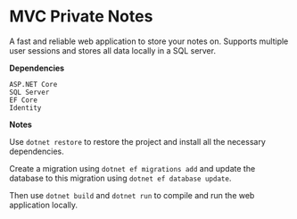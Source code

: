 # MVC Private Notes
A fast and reliable web application to store your notes on. Supports multiple user sessions and stores all data locally in a SQL server.

**Dependencies**
```
ASP.NET Core
SQL Server
EF Core
Identity
```

**Notes**

Use ```dotnet restore``` to restore the project and install all the necessary dependencies.

Create a migration using ```dotnet ef migrations add``` and update the database to this migration using ```dotnet ef database update```.

Then use ```dotnet build``` and ```dotnet run``` to compile and run the web application locally.
